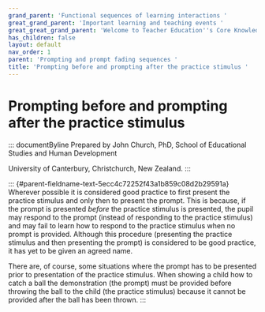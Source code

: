 ```yaml
---
grand_parent: 'Functional sequences of learning interactions '
great_grand_parent: 'Important learning and teaching events '
great_great_grand_parent: 'Welcome to Teacher Education''s Core Knowledge and Skills.'
has_children: false
layout: default
nav_order: 1
parent: 'Prompting and prompt fading sequences '
title: 'Prompting before and prompting after the practice stimulus '
---
```

# Prompting before and prompting after the practice stimulus 


::: documentByline
Prepared by John Church, PhD, School of Educational Studies and Human
Development

University of Canterbury, Christchurch, New Zealand.
:::

::: {#parent-fieldname-text-5ecc4c72252f43a1b859c08d2b29591a}
Wherever possible it is considered good practice to first present the
practice stimulus and only then to present the prompt. This is because,
if the prompt is presented *before* the practice stimulus is presented,
the pupil may respond to the prompt (instead of responding to the
practice stimulus) and may fail to learn how to respond to the practice
stimulus when no prompt is provided. Although this procedure (presenting
the practice stimulus and then presenting the prompt) is considered to
be good practice, it has yet to be given an agreed name.

There are, of course, some situations where the prompt has to be
presented prior to presentation of the practice stimulus. When showing a
child how to catch a ball the demonstration (the prompt) must be
provided before throwing the ball to the child (the practice stimulus)
because it cannot be provided after the ball has been thrown.
:::
